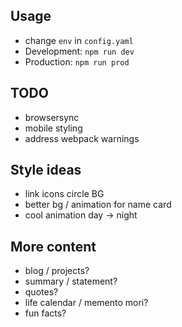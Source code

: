 ## Usage
- change `env` in `config.yaml`
- Development: `npm run dev`
- Production: `npm run prod`

## TODO
- browsersync
- mobile styling
- address webpack warnings

## Style ideas
- link icons circle BG
- better bg / animation for name card
- cool animation day -> night

## More content
- blog / projects?
- summary / statement?
- quotes?
- life calendar / memento mori?
- fun facts?
